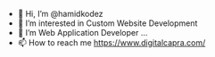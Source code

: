 - 👋 Hi, I’m @hamidkodez
- 👀 I’m interested in Custom Website Development
- 🌱 I’m Web Application Developer ...
- 📫 How to reach me https://www.digitalcapra.com/

<!---
webengrg/webengrg is a ✨ special ✨ repository because its `README.md` (this file) appears on your GitHub profile.
You can click the Preview link to take a look at your changes.
--->

